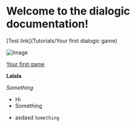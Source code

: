 
# Welcome to the dialogic documentation!

[Test link](Tutorials/Your first dialogic game)

![Image](https://github.com/Jowan-Spooner/dialogic/blob/plugin-docs/addons/dialogic/Documentation/Content/Tutorials/Images/Dialogic_Tab.PNG)

[Your first game](https://github.com/Jowan-Spooner/dialogic/blob/plugin-docs/addons/dialogic/Documentation/Content/Tutorials/Your%20first%20dialogic%20game.md)

**Lalala**

*Something*

+ Hi
+ Something
- asdasd
`Something`
